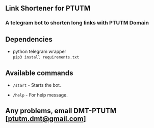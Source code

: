 ## Link Shortener for PTUTM
### A telegram bot to shorten long links with PTUTM Domain
## Dependencies
- python telegram wrapper\
  ```pip3 install requirements.txt```

## Available commands
- ```/start``` - Starts the bot.

- ```/help``` - For help message.


## Any problems, email DMT-PTUTM [ptutm.dmt@gmail.com]
